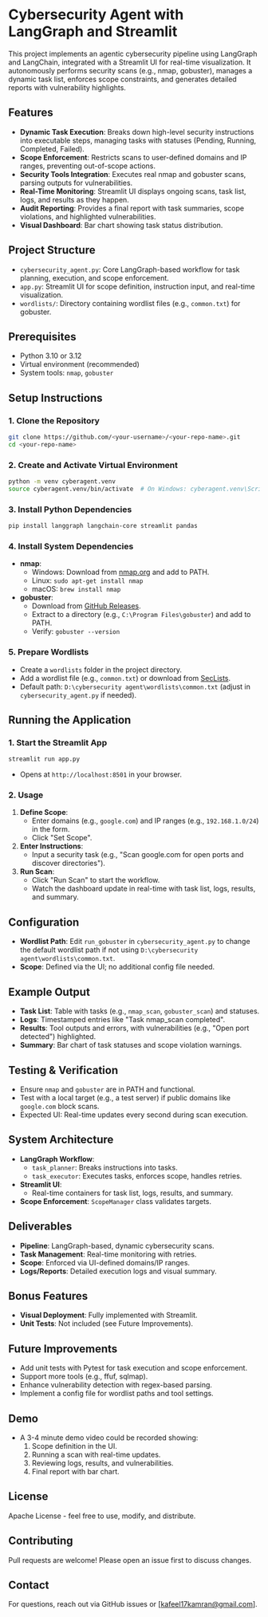
# Cybersecurity Agent with LangGraph and Streamlit

This project implements an agentic cybersecurity pipeline using LangGraph and LangChain, integrated with a Streamlit UI for real-time visualization. It autonomously performs security scans (e.g., nmap, gobuster), manages a dynamic task list, enforces scope constraints, and generates detailed reports with vulnerability highlights.

## Features
- **Dynamic Task Execution**: Breaks down high-level security instructions into executable steps, managing tasks with statuses (Pending, Running, Completed, Failed).
- **Scope Enforcement**: Restricts scans to user-defined domains and IP ranges, preventing out-of-scope actions.
- **Security Tools Integration**: Executes real nmap and gobuster scans, parsing outputs for vulnerabilities.
- **Real-Time Monitoring**: Streamlit UI displays ongoing scans, task list, logs, and results as they happen.
- **Audit Reporting**: Provides a final report with task summaries, scope violations, and highlighted vulnerabilities.
- **Visual Dashboard**: Bar chart showing task status distribution.

## Project Structure
- `cybersecurity_agent.py`: Core LangGraph-based workflow for task planning, execution, and scope enforcement.
- `app.py`: Streamlit UI for scope definition, instruction input, and real-time visualization.
- `wordlists/`: Directory containing wordlist files (e.g., `common.txt`) for gobuster.

## Prerequisites
- Python 3.10 or 3.12
- Virtual environment (recommended)
- System tools: `nmap`, `gobuster`

## Setup Instructions

### 1. Clone the Repository
```bash
git clone https://github.com/<your-username>/<your-repo-name>.git
cd <your-repo-name>
```

### 2. Create and Activate Virtual Environment
```bash
python -m venv cyberagent.venv
source cyberagent.venv/bin/activate  # On Windows: cyberagent.venv\Scripts\activate
```

### 3. Install Python Dependencies
```bash
pip install langgraph langchain-core streamlit pandas
```

### 4. Install System Dependencies
- **nmap**:
  - Windows: Download from [nmap.org](https://nmap.org/download.html) and add to PATH.
  - Linux: `sudo apt-get install nmap`
  - macOS: `brew install nmap`
- **gobuster**:
  - Download from [GitHub Releases](https://github.com/OJ/gobuster/releases).
  - Extract to a directory (e.g., `C:\Program Files\gobuster`) and add to PATH.
  - Verify: `gobuster --version`

### 5. Prepare Wordlists
- Create a `wordlists` folder in the project directory.
- Add a wordlist file (e.g., `common.txt`) or download from [SecLists](https://github.com/danielmiessler/SecLists).
- Default path: `D:\cybersecurity agent\wordlists\common.txt` (adjust in `cybersecurity_agent.py` if needed).

## Running the Application

### 1. Start the Streamlit App
```bash
streamlit run app.py
```
- Opens at `http://localhost:8501` in your browser.

### 2. Usage
1. **Define Scope**:
   - Enter domains (e.g., `google.com`) and IP ranges (e.g., `192.168.1.0/24`) in the form.
   - Click "Set Scope".
2. **Enter Instructions**:
   - Input a security task (e.g., "Scan google.com for open ports and discover directories").
3. **Run Scan**:
   - Click "Run Scan" to start the workflow.
   - Watch the dashboard update in real-time with task list, logs, results, and summary.

## Configuration
- **Wordlist Path**: Edit `run_gobuster` in `cybersecurity_agent.py` to change the default wordlist path if not using `D:\cybersecurity agent\wordlists\common.txt`.
- **Scope**: Defined via the UI; no additional config file needed.

## Example Output
- **Task List**: Table with tasks (e.g., `nmap_scan`, `gobuster_scan`) and statuses.
- **Logs**: Timestamped entries like "Task nmap_scan completed".
- **Results**: Tool outputs and errors, with vulnerabilities (e.g., "Open port detected") highlighted.
- **Summary**: Bar chart of task statuses and scope violation warnings.

## Testing & Verification
- Ensure `nmap` and `gobuster` are in PATH and functional.
- Test with a local target (e.g., a test server) if public domains like `google.com` block scans.
- Expected UI: Real-time updates every second during scan execution.

## System Architecture
- **LangGraph Workflow**:
  - `task_planner`: Breaks instructions into tasks.
  - `task_executor`: Executes tasks, enforces scope, handles retries.
- **Streamlit UI**:
  - Real-time containers for task list, logs, results, and summary.
- **Scope Enforcement**: `ScopeManager` class validates targets.

## Deliverables
- **Pipeline**: LangGraph-based, dynamic cybersecurity scans.
- **Task Management**: Real-time monitoring with retries.
- **Scope**: Enforced via UI-defined domains/IP ranges.
- **Logs/Reports**: Detailed execution logs and visual summary.

## Bonus Features
- **Visual Deployment**: Fully implemented with Streamlit.
- **Unit Tests**: Not included (see Future Improvements).

## Future Improvements
- Add unit tests with Pytest for task execution and scope enforcement.
- Support more tools (e.g., ffuf, sqlmap).
- Enhance vulnerability detection with regex-based parsing.
- Implement a config file for wordlist paths and tool settings.

## Demo
- A 3-4 minute demo video could be recorded showing:
  1. Scope definition in the UI.
  2. Running a scan with real-time updates.
  3. Reviewing logs, results, and vulnerabilities.
  4. Final report with bar chart.

## License
Apache License - feel free to use, modify, and distribute.

## Contributing
Pull requests are welcome! Please open an issue first to discuss changes.

## Contact
For questions, reach out via GitHub issues or [kafeel17kamran@gmail.com].
```
